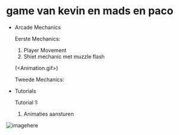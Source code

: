 # game van kevin en mads en paco


- Arcade Mechanics

    Eerste Mechanics:

    1. Player Movement
    2. Shiet mechanic met muzzle flash

    (<Animation.gif>)

    Tweede Mechanics:


- Tutorials

    Tutorial 1:

    1. Animaties aansturen
    
![imagehere](./Images/Animation.gif)


    

